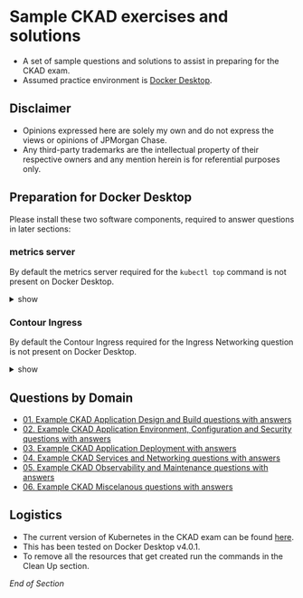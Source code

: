 # Sample CKAD exercises and solutions

- A set of sample questions and solutions to assist in preparing for the CKAD exam. 
- Assumed practice environment is [Docker Desktop](https://www.docker.com/products/docker-desktop).

## Disclaimer

- Opinions expressed here are solely my own and do not express the views or opinions of JPMorgan Chase.
- Any third-party trademarks are the intellectual property of their respective owners and any mention herein is for referential purposes only.

## Preparation for Docker Desktop

Please install these two software components, required to answer questions in later sections:

### metrics server

By default the metrics server required for the `kubectl top` command is not present on Docker Desktop.

<details><summary>show</summary>
<p>

Please install the [metrics server](https://github.com/kubernetes-sigs/metrics-server) with the following command:

```bash
kubectl apply -f https://github.com/kubernetes-sigs/metrics-server/releases/latest/download/components.yaml
```

```bash
kubectl patch deployment metrics-server -n kube-system --type 'json' -p '[{"op": "add", "path": "/spec/template/spec/containers/0/args/-", "value": "--kubelet-insecure-tls"}]'
```

</p>
</details>

### Contour Ingress

By default the Contour Ingress required for the Ingress Networking question is not present on Docker Desktop.

<details><summary>show</summary>
<p>

Please install the [contour ingress](https://projectcontour.io/) with the following command:

```bash
kubectl apply -f https://projectcontour.io/quickstart/contour.yaml
```

</p>
</details>

## Questions by Domain

* [01. Example CKAD Application Design and Build questions with answers](https://github.com/jamesbuckett/ckad-questions/blob/main/01-ckad-workload.md)
* [02. Example CKAD Application Environment, Configuration and Security questions with answers](https://github.com/jamesbuckett/ckad-questions/blob/main/02-ckad-configuration.md)
* [03. Example CKAD Application Deployment with answers](https://github.com/jamesbuckett/ckad-questions/blob/main/04-core-pod.md)
* [04. Example CKAD Services and Networking questions with answers](https://github.com/jamesbuckett/ckad-questions/blob/main/03-ckad-networking-storage.md)
* [05. Example CKAD Observability and Maintenance questions with answers](https://github.com/jamesbuckett/ckad-questions/blob/main/06-ckad-operations.md)
* [06. Example CKAD Miscelanous questions with answers](https://github.com/jamesbuckett/ckad-questions/blob/main/05-ckad-extensions.md)

## Logistics
* The current version of Kubernetes in the CKAD exam can be found [here](https://docs.linuxfoundation.org/tc-docs/certification/faq-cka-ckad-cks#what-application-version-is-running-in-the-exam-environment). 
* This has been tested on Docker Desktop v4.0.1.
* To remove all the resources that get created run the commands in the Clean Up section.

*End of Section*